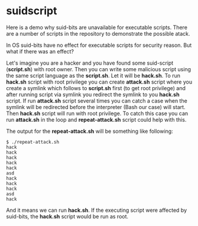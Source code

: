 # suidscript
Here is a demo why suid-bits are unavailable for executable scripts.
There are a number of scripts in the repository to demonstrate the possible atack.

In OS suid-bits have no effect for executable scripts for security reason.
But what if there was an effect?

Let's imagine you are a hacker and you have found some suid-script (**script.sh**) with root owner.
Then you can write some malicious script using the same script language as the **script.sh**. Let it will be **hack.sh**.
To run **hack.sh** script with root privilege you can create **attack.sh** script where you create a symlink which follows to **script.sh** first (to get root privilege) and after running script via symlink you redirect the symlink to you **hack.sh** script.
If run **attack.sh** script several times you can catch a case when the symlink will be redirected before the interpreter (Bash our case) will start.
Then **hack.sh** script will run with root privilege. To catch this case you can run **attack.sh** in the loop and **repeat-attack.sh** script could help with this.

The output for the **repeat-attack.sh** will be something like following:
```
$ ./repeat-attack.sh 
hack
hack
hack
hack
hack
asd
hack
hack
hack
asd
hack
```

And it means we can run **hack.sh**. If the executing script were affected by suid-bits, the **hack.sh** script would be run as root.

